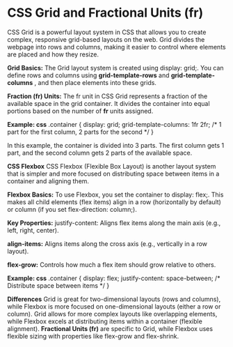 # CSS Grid and Fractional Units (fr)
CSS Grid is a powerful layout system in CSS that allows you to create complex, responsive grid-based layouts on the web. Grid divides the webpage into rows and columns, making it easier to control where elements are placed and how they resize.

**Grid Basics:** 
The Grid layout system is created using display: grid;. You can define rows and columns using **grid-template-rows** and **grid-template-columns** , and then place elements into these grids.

**Fraction (fr) Units:**
The fr unit in CSS Grid represents a fraction of the available space in the grid container. It divides the container into equal portions based on the number of **fr** units assigned.

**Example:
css**
.container {
  display: grid;
  grid-template-columns: 1fr 2fr; /* 1 part for the first column, 2 parts for the second */
}

In this example, the container is divided into 3 parts. The first column gets 1 part, and the second column gets 2 parts of the available space.

**CSS Flexbox**
CSS Flexbox (Flexible Box Layout) is another layout system that is simpler and more focused on distributing space between items in a container and aligning them.

**Flexbox Basics:**
To use Flexbox, you set the container to display: flex;. This makes all child elements (flex items) align in a row (horizontally by default) or column (if you set flex-direction: column;).

**Key Properties:**
justify-content: Aligns flex items along the main axis (e.g., left, right, center).

**align-items:** 
Aligns items along the cross axis (e.g., vertically in a row layout).

**flex-grow:**
Controls how much a flex item should grow relative to others.

**Example:
css**
.container {
  display: flex;
  justify-content: space-between; /* Distribute space between items */
}

**Differences**
Grid is great for two-dimensional layouts (rows and columns), while Flexbox is more focused on one-dimensional layouts (either a row or column).
Grid allows for more complex layouts like overlapping elements, while Flexbox excels at distributing items within a container (flexible alignment).
**Fractional Units (fr)** are specific to Grid, while Flexbox uses flexible sizing with properties like flex-grow and flex-shrink.
